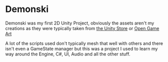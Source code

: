 # Demonski

Demonski was my first 2D Unity Project, obviously the assets aren't my creations as they were typically taken from [the Unity Store](https://assetstore.unity.com/) or [Open Game Art](https://opengameart.org/) 

A lot of the scripts used don't typically mesh that well with others and there isn't even a GameState manager but this was a project I used to learn my way around the Engine, C#, UI, Audio and all the other stuff. 
